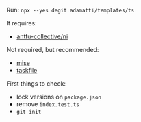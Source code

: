 Run: `npx --yes degit adamatti/templates/ts`

It requires:

- [antfu-collective/ni](https://github.com/antfu-collective/ni)

Not required, but recommended:

- [mise](https://mise.jdx.dev/)
- [taskfile](https://taskfile.dev/)

First things to check:

- lock versions on `package.json`
- remove `index.test.ts`
- `git init`